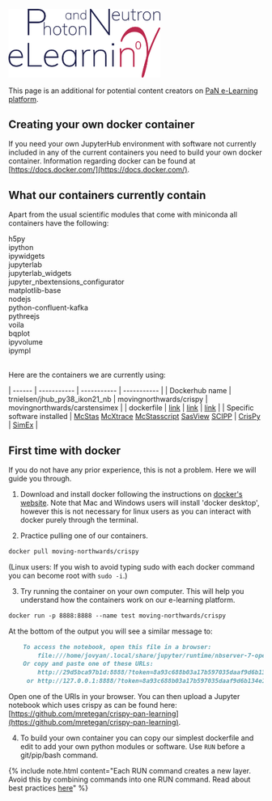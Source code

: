 <img src="/assets/img/PaNelearning.png"
     alt="PaN e-Learning logo"
     style="width: 300px" />
     
     
This page is an additional for potential content creators on [PaN e-Learning platform](https://pan-learning.org).


## Creating your own docker container 

If you need your own JupyterHub environment with software not currently included in any of the current containers you need to build your own docker container. Information regarding docker can be found at [https://docs.docker.com/](https://docs.docker.com/). 

## What our containers currently contain

Apart from the usual scientific modules that come with miniconda all containers have the following: 
<div style="-webkit-column-count: 2; -moz-column-count: 2; column-count: 2; 
-webkit-column-rule: none; -moz-column-rule: none; column-rule: none;">
    <div style="display: inline-block; list-style-type:none;">
        <li> h5py </li>
        <li> ipython </li>
        <li> ipywidgets </li>
        <li> jupyterlab </li>
        <li> jupyterlab_widgets </li>
        <li> jupyter_nbextensions_configurator </li>
        <li> matplotlib-base </li>
    </div>
    <br>
    <div style="display: inline-block; list-style-type:none;">
        <li> nodejs </li>
        <li> python-confluent-kafka </li>
        <li> pythreejs </li>
        <li> voila </li>
        <li> bqplot </li>
        <li> ipyvolume </li>
        <li> ipympl </li>
    </div>
</div>
<br>
      
Here are the containers we are currently using:

| ------ | ----------- | ----------- | ----------- |
| Dockerhub name | trnielsen/jhub_py38_ikon21_nb | movingnorthwards/crispy | movingnorthwards/carstensimex |
| dockerfile | [link](https://github.com/trnielsen/Docker/tree/master/jhub38_dram_ikon21) | [link](https://github.com/moving-northwards/docker4pan-learning/blob/main/Crispy/Dockerfile) | [link](https://github.com/moving-northwards/docker4pan-learning/blob/main/SimEx/Dockerfile) |
| Specific software installed | [McStas](https://www.mcstas.org/) [McXtrace](https://www.mcxtrace.org/) [McStasscript](https://mads-bertelsen.github.io/)  [SasView](https://www.sasview.org/) [SCIPP](https://scipp.github.io/) | [CrisPy](https://www.esrf.fr/computing/scientific/crispy/) | [SimEx](https://simex.readthedocs.io/en/latest/) |


## First time with docker

If you do not have any prior experience, this is not a problem. Here we will guide you through. 

1. Download and install docker following the instructions on [docker's website](https://docs.docker.com/get-docker/). Note that Mac and Windows users will install 'docker desktop', however this is not necessary for linux users as you can interact with docker purely through the terminal. 

2. Practice pulling one of our containers. 
```markdown
docker pull moving-northwards/crispy 
```
(Linux users: If you wish to avoid typing sudo with each docker command you can become root with `sudo -i`.)

3. Try running the container on your own computer. This will help you understand how the containers work on our e-learning platform. 
```markdown
docker run -p 8888:8888 --name test moving-northwards/crispy 
```
At the bottom of the output you will see a similar message to: 
```markdown    
    To access the notebook, open this file in a browser:
        file:///home/jovyan/.local/share/jupyter/runtime/nbserver-7-open.html
    Or copy and paste one of these URLs:
        http://29d5bca97b1d:8888/?token=8a93c688b03a17b597035daaf9d6b134e1465b04afafd717
     or http://127.0.0.1:8888/?token=8a93c688b03a17b597035daaf9d6b134e1465b04afafd717
```
Open one of the URls in your browser. You can then upload a Jupyter notebook which uses crispy as can be found here: [https://github.com/mretegan/crispy-pan-learning](https://github.com/mretegan/crispy-pan-learning). 

4. To build your own container you can copy our simplest dockerfile and edit to add your own python modules or software. Use `RUN` before a git/pip/bash command. 

{% include note.html content="Each RUN command creates a new layer. Avoid this by combining commands into one RUN command. Read about best practices [here](https://docs.docker.com/develop/develop-images/dockerfile_best-practices/)" %}


